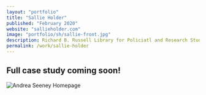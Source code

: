 ```yaml
---
layout: "portfolio"
title: "Sallie Holder"
published: "February 2020"
website: "sallieholder.com"
image: "portfolio/sh/sallie-front.jpg"
description: Richard B. Russell Library for Policiatl and Research Studies is located in the Special Collections Libraries on the University of Georgia campus.
permalink: /work/sallie-holder
---
```


## Full case study coming soon!
![Andrea Seeney Homepage][1]





[1]: ../assets/img/as/as-home.jpg
